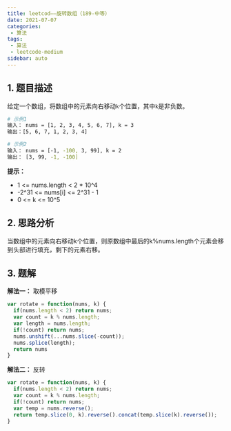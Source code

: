 ```yaml
---
title: leetcod——旋转数组（189-中等）
date: 2021-07-07
categories:
 - 算法
tags:
 - 算法
 - leetcode-medium
sidebar: auto
--- 
```


## 1. 题目描述
给定一个数组，将数组中的元素向右移动`k`个位置，其中`k`是非负数。  

```bash
# 示例1
输入： nums = [1, 2, 3, 4, 5, 6, 7], k = 3
输出：[5, 6, 7, 1, 2, 3, 4]

# 示例2
输入： nums = [-1, -100, 3, 99], k = 2
输出： [3, 99, -1, -100]
```

**提示：**  
- 1 <= nums.length < 2 * 10^4
- -2^31 <= nums[i] <= 2^31 - 1
- 0 <= k <= 10^5

## 2. 思路分析  
当数组中的元素向右移动k个位置，则原数组中最后的k%nums.length个元素会移到头部进行填充，剩下的元素右移。

## 3. 题解
**解法一：** 取模平移  
```js
var rotate = function(nums, k) {
  if(nums.length < 2) return nums;
  var count = k % nums.length;
  var length = nums.length;
  if(!count) return nums;
  nums.unshift(...nums.slice(-count));
  nums.splice(length);
  return nums
}
```

**解法二：** 反转  
```js
var rotate = function(nums, k) {
  if(nums.length < 2) return nums;
  var count = k % nums.length;
  if(!count) return nums;
  var temp = nums.reverse();
  return temp.slice(0, k).reverse().concat(temp.slice(k).reverse());
}
```